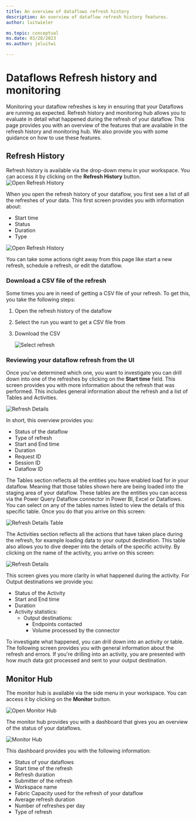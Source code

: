 ```yaml
---
title: An overview of dataflows refresh history
description: An overview of dataflow refresh history features.
author: luitwieler

ms.topic: conceptual
ms.date: 03/28/2023
ms.author: jeluitwi

---
```


# Dataflows Refresh history and monitoring

Monitoring your dataflow refreshes is key in ensuring that your Dataflows are running as expected. Refresh history and monitoring hub allows you to evaluate in detail what happened during the refresh of your dataflow. This page provides you with an overview of the features that are available in the refresh history and monitoring hub. We also provide you with some guidance on how to use these features.

## Refresh History

Refresh history is available via the drop-down menu in your workspace. You can access it by clicking on the **Refresh History** button.
    ![Open Refresh History](./media/dataflowsgen2-monitoring/open-refreshhistory.png)

When you open the refresh history of your dataflow, you first see a list of all the refreshes of your data. This first screen provides you with information about:

- Start time
- Status
- Duration
- Type

![Open Refresh History](./media/dataflowsgen2-monitoring/refresh-history.png)

You can take some actions right away from this page like start a new refresh, schedule a refresh, or edit the dataflow.

### Download a CSV file of the refresh

Some times you are in need of getting a CSV file of your refresh. To get this, you take the following steps:

1. Open the refresh history of the dataflow
1. Select the run you want to get a CSV file from
1. Download the CSV

    ![Select refresh](./media/dataflowsgen2-monitoring/download-csv.png)

### Reviewing your dataflow refresh from the UI

Once you've determined which one, you want to investigate you can drill down into one of the refreshes by clicking on the **Start time** field. This screen provides you with more information about the refresh that was performed. This includes general information about the refresh and a list of Tables and Activities.

![Refresh Details](./media/dataflowsgen2-monitoring/refresh-details.png)

In short, this overview provides you:

- Status of the dataflow
- Type of refresh
- Start and End time
- Duration
- Request ID
- Session ID
- Dataflow ID

The Tables section reflects all the entities you have enabled load for in your dataflow. Meaning that those tables shown here are being loaded into the staging area of your dataflow. These tables are the entities you can access via the Power Query Dataflow connector in Power BI, Excel or Dataflows. You can select on any of the tables names listed to view the details of this specific table. Once you do that you arrive on this screen:

![Refresh Details Table](./media/dataflowsgen2-monitoring/table-details.png)

The Activities section reflects all the actions that have taken place during the refresh, for example loading data to your output destination. This table also allows you to dive deeper into the details of the specific activity. By clicking on the name of the activity, you arrive on this screen:

![Refresh Details](./media/dataflowsgen2-monitoring/activity-details.png)

This screen gives you more clarity in what happened during the activity. For Output destinations we provide you:

- Status of the Activity
- Start and End time
- Duration
- Activity statistics:
  - Output destinations:
    - Endpoints contacted
    - Volume processed by the connector

To investigate what happened, you can drill down into an activity or table. The following screen provides you with general information about the refresh and errors. If you're drilling into an activity, you are presented with how much data got processed and sent to your output destination.

## Monitor Hub

The monitor hub is available via the side menu in your workspace. You can access it by clicking on the **Monitor** button.

![Open Monitor Hub](./media/dataflowsgen2-monitoring/open-monitoringhub.png)

The monitor hub provides you with a dashboard that gives you an overview of the status of your dataflows.

![Monitor Hub](./media/dataflowsgen2-monitoring/monitor-hub.png)

This dashboard provides you with the following information:

- Status of your dataflows
- Start time of the refresh
- Refresh duration
- Submitter of the refresh
- Workspace name
- Fabric Capacity used for the refresh of your dataflow
- Average refresh duration
- Number of refreshes per day
- Type of refresh
